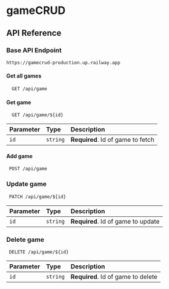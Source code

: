 # gameCRUD

## API Reference
### Base API Endpoint
```
https://gamecrud-production.up.railway.app
```

#### Get all games

```http
  GET /api/game
```

#### Get game

```http
  GET /api/game/${id}
```

| Parameter | Type     | Description                       |
| :-------- | :------- | :-------------------------------- |
| `id`      | `string` | **Required**. Id of game to fetch |

#### Add game

```http
 POST /api/game
```

### Update game

```http
 PATCH /api/game/${id}
```
| Parameter | Type     | Description                       |
| :-------- | :------- | :-------------------------------- |
| `id`      | `string` | **Required**. Id of game to update |

### Delete game

```http
 DELETE /api/game/${id}
```
| Parameter | Type     | Description                       |
| :-------- | :------- | :-------------------------------- |
| `id`      | `string` | **Required**. Id of game to delete |

